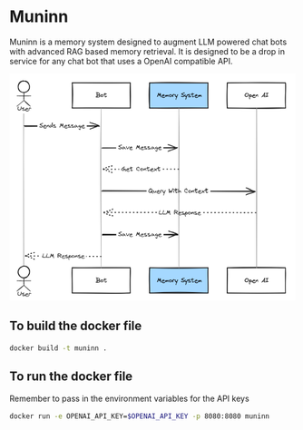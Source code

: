 # Muninn

Muninn is a memory system designed to augment LLM powered chat bots with
advanced RAG based memory retrieval. It is designed to be a drop in service for
any chat bot that uses a OpenAI compatible API.

![Muninn](docs/design.png)

## To build the docker file

```sh
docker build -t muninn .
```

## To run the docker file

Remember to pass in the environment variables for the API keys

```sh
docker run -e OPENAI_API_KEY=$OPENAI_API_KEY -p 8080:8080 muninn
```
